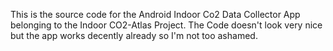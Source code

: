 This is the source code for the Android Indoor Co2 Data Collector App belonging to the Indoor CO2-Atlas Project.
The Code doesn't look very nice but the app works decently already so I'm not too ashamed.
